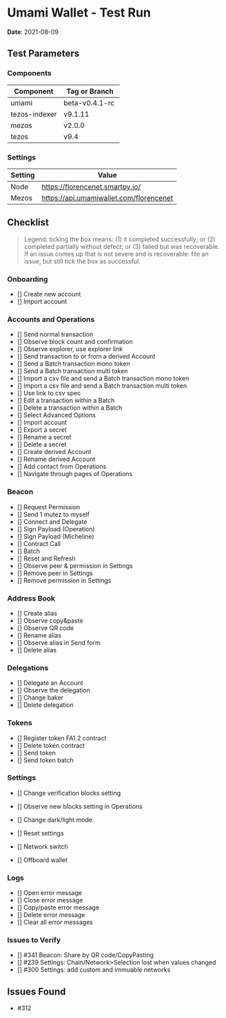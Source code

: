 # Umami Wallet - Test Run

**Date**: 2021-08-09

## Test Parameters

### Components

| Component | Tag or Branch |
|--|--|
| umami | beta-v0.4.1-rc |
| tezos-indexer | v9.1.11 |
| mezos | v2.0.0 |
| tezos | v9.4


### Settings

| Setting | Value |
|--|--|
| Node | https://florencenet.smartpy.io/ |
| Mezos | https://api.umamiwallet.com/florencenet |


## Checklist

> Legend: ticking the box means: (1) it completed successfully; or (2) completed partially without defect; or (3) failed but was recoverable. If an issue comes up that is not severe and is recoverable: file an issue, but still tick the box as successful.


### Onboarding
- [] Create new account
- [] Import account


### Accounts and Operations
- [] Send normal transaction 
- [] Observe block count and confirmation 
- [] Observe explorer, use explorer link 
- [] Send transaction to or from a derived Account
- [] Send a Batch transaction mono token
- [] Send a Batch transaction multi token
- [] Import a csv file and send a Batch transaction mono token
- [] Import a csv file and send a Batch transaction multi token
- [] Use link to csv spec
- [] Edit a transaction within a Batch
- [] Delete a transaction within a Batch
- [] Select Advanced Options
- [] Import account
- [] Export a secret
- [] Rename a secret
- [] Delete a secret
- [] Create derived Account
- [] Rename derived Account
- [] Add contact from Operations
- [] Navigate through pages of Operations


### Beacon
- [] Request Permission
- [] Send 1 mutez to myself
- [] Connect and Delegate
- [] Sign Payload (Operation)
- [] Sign Payload (Micheline)
- [] Contract Call
- [] Batch
- [] Reset and Refresh
- [] Observe peer & permission in Settings
- [] Remove peer in Settings
- [] Remove permission in Settings


### Address Book
- [] Create alias
- [] Observe copy&paste  
- [] Observe QR code
- [] Rename alias
- [] Observe alias in Send form
- [] Delete alias


### Delegations
- [] Delegate an Account 
- [] Observe the delegation 
- [] Change baker 
- [] Delete delegation


### Tokens
- [] Register token FA1.2 contract 
- [] Delete token contract 
- [] Send token 
- [] Send token batch 


### Settings
- [] Change verification blocks setting 
- [] Observe new blocks setting in Operations
- [] Change dark/light mode

- [] Reset settings
- [] Network switch
- [] Offboard wallet


### Logs
- [] Open error message
- [] Close error message
- [] Copy/paste error message
- [] Delete error message
- [] Clear all error messages


### Issues to Verify

- [] #341 Beacon: Share by QR code/CopyPasting
- [] #239 Settings: Chain/Network>Selection lost when values changed
- [] #300 Settings: add custom and immuable networks


## Issues Found

* #312
